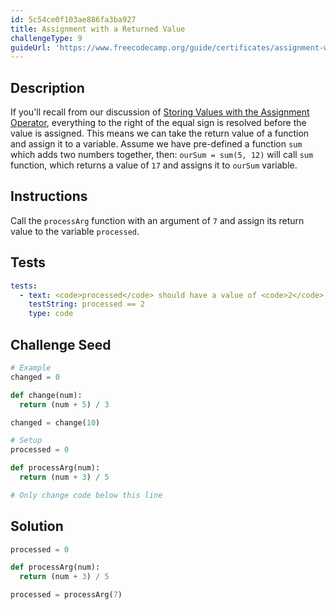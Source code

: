 ```yaml
---
id: 5c54ce0f103ae886fa3ba927
title: Assignment with a Returned Value
challengeType: 9
guideUrl: 'https://www.freecodecamp.org/guide/certificates/assignment-with-a-returned-value'
---
```


## Description
<section id='description'>
If you'll recall from our discussion of <a href="python-algorithms-and-data-structures/basic-python/storing-values-with-the-assignment-operator" target="_blank">Storing Values with the Assignment Operator</a>, everything to the right of the equal sign is resolved before the value is assigned. This means we can take the return value of a function and assign it to a variable.
Assume we have pre-defined a function <code>sum</code> which adds two numbers together, then:
<code>ourSum = sum(5, 12)</code>
will call <code>sum</code> function, which returns a value of <code>17</code> and assigns it to <code>ourSum</code> variable.
</section>

## Instructions
<section id='instructions'>
Call the <code>processArg</code> function with an argument of <code>7</code> and assign its return value to the variable <code>processed</code>.
</section>

## Tests
<section id='tests'>

```yml
tests:
  - text: <code>processed</code> should have a value of <code>2</code>
    testString: processed == 2
    type: code

```

</section>

## Challenge Seed
<section id='challengeSeed'>

<div id='py-seed'>

```python
# Example
changed = 0

def change(num):
  return (num + 5) / 3

changed = change(10)

# Setup
processed = 0

def processArg(num):
  return (num + 3) / 5

# Only change code below this line


```

</div>

</section>

## Solution
<section id='solution'>


```python
processed = 0

def processArg(num):
  return (num + 3) / 5

processed = processArg(7)
```

</section>
